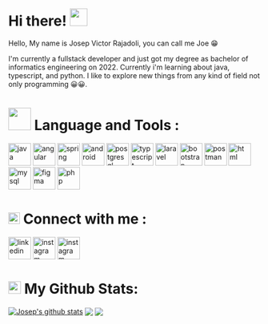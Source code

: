# Hi there! <img src="https://github.com/TheDudeThatCode/TheDudeThatCode/blob/master/Assets/Hi.gif" width="35" />
<p>Hello, My name is Josep Victor Rajadoli, you can call me Joe 😁</p>
<p>I'm currently a fullstack developer and just got my degree as bachelor of informatics engineering on 2022. Currently i'm learning about java, typescript, and python. I like to explore new things from any kind of field not only programming 😀😀.</p>

# <img src="https://github.com/TheDudeThatCode/TheDudeThatCode/blob/master/Assets/Developer.gif" width="45" /> Language and Tools :
<p>
<img src="https://www.vectorlogo.zone/logos/java/java-icon.svg" alt="java" width="45" height="45"/> 
<img src="https://www.vectorlogo.zone/logos/angular/angular-icon.svg" alt="angular" width="45" height="45"/> 
<img src="https://www.vectorlogo.zone/logos/springio/springio-icon.svg" alt="spring" width="45" height="45"/> 
<img src="https://www.vectorlogo.zone/logos/android/android-icon.svg" alt="android" width="45" height="45"/> 
<img src="https://www.vectorlogo.zone/logos/postgresql/postgresql-icon.svg" alt="postgresql" width="45" height="45"/> 
<img src="https://www.vectorlogo.zone/logos/typescriptlang/typescriptlang-icon.svg" alt="typescript" width="45" height="45"/> 
<img src="https://www.vectorlogo.zone/logos/laravel/laravel-icon.svg" alt="laravel" width="45" height="45"/> 
<img src="https://www.vectorlogo.zone/logos/getbootstrap/getbootstrap-icon.svg" alt="bootstrap" width="45" height="45"/> 
<img src="https://www.vectorlogo.zone/logos/getpostman/getpostman-icon.svg" alt="postman" width="45" height="45"/> 
<img src="https://www.vectorlogo.zone/logos/w3_html5/w3_html5-icon.svg" alt="html" width="45" height="45"/> 
<img src="https://www.vectorlogo.zone/logos/mysql/mysql-icon.svg" alt="mysql" width="45" height="45"/> 
<img src="https://www.vectorlogo.zone/logos/figma/figma-icon.svg" alt="figma" width="45" height="45"/> 
<img src="https://www.vectorlogo.zone/logos/php/php-icon.svg" alt="php" width="45" height="45"/> 
</p>

# <img src = "https://media1.giphy.com/media/JZ40cnfnN11KycrvMF/giphy.gif?cid=ecf05e47a0n3gi1bfqntqmob8g9aid1oyj2wr3ds3mg700bl&rid=giphy.gif" width = '23' /> Connect with me :
<a href="https://www.linkedin.com/in/josep-victor"><img src="https://www.vectorlogo.zone/logos/linkedin/linkedin-icon.svg" alt="linkedin" width="45" height="45"/></a>
<a href="https://www.instagram.com/thejosepvictor"><img src="https://www.vectorlogo.zone/logos/instagram/instagram-icon.svg" alt="instagram" width="45" height="45"/></a>
<a href="https://medium.com/@thejosepvictorr"><img src="https://www.vectorlogo.zone/logos/medium/medium-tile.svg" alt="instagram" width="45" height="45"/></a>
# <img src='https://media1.giphy.com/media/du3J3cXyzhj75IOgvA/giphy.gif?cid=ecf05e47x2g034i9pzwtzzsd3xgg2w9nr94t4tflbbgo3008&rid=giphy.gif' width='25' /> My Github Stats:
<a href="https://github.com/sirjosep/github-readme-stats">
<img align="center" src="https://github-readme-stats.vercel.app/api?username=sirjosep&show_icons=true&include_all_commits=true&theme=github_dark&hide_border=true" alt="Josep's github stats" /></a> <a href="https://github.com/sirjosep/github-readme-stats"><img align="center" src="https://github-readme-stats.vercel.app/api/top-langs/?username=sirjosep&layout=compact&theme=github_dark&hide_border=true" /></a> <a href="https://github.com/sirjosep/github-readme-stats"><img align="center" src="https://streak-stats.demolab.com/?user=sirjosep&theme=blue-green&hide_border=true" /></a>
